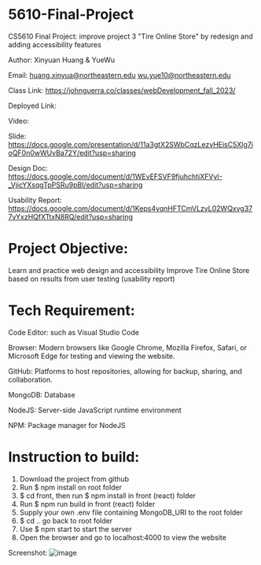 # 5610-Final-Project
CS5610 Final Project: improve project 3 "Tire Online Store" by redesign and adding accessibility features

Author: Xinyuan Huang & YueWu

Email:
huang.xinyua@northeastern.edu
wu.yue10@northeastern.edu

Class Link: https://johnguerra.co/classes/webDevelopment_fall_2023/

Deployed Link: 

Video: 

Slide: https://docs.google.com/presentation/d/11a3gtX2SWbCqzLezvHEisC5Xlg7ioQF0n0wWUvBa72Y/edit?usp=sharing

Design Doc: https://docs.google.com/document/d/1WEvEFSVF9fjuhchtjXFVyI-_VjicYXsqgTpPSRu9pBI/edit?usp=sharing

Usability Report: https://docs.google.com/document/d/1Keps4yqnHFTCmVLzyL02WQxvg377vYxzHQfXTtxN8RQ/edit?usp=sharing

# Project Objective:
Learn and practice web design and accessibility
Improve Tire Online Store based on results from user testing (usability report)

# Tech Requirement:
Code Editor: such as Visual Studio Code

Browser: Modern browsers like Google Chrome, Mozilla Firefox, Safari, or Microsoft Edge for testing and viewing the website.

GitHub: Platforms to host repositories, allowing for backup, sharing, and collaboration.

MongoDB: Database

NodeJS: Server-side JavaScript runtime environment

NPM: Package manager for NodeJS

# Instruction to build:
1. Download the project from github
2. Run $ npm install on root folder
3. $ cd front, then run $ npm install in front (react) folder
4. Run $ npm run build in front (react) folder
5. Supply your own .env file containing MongoDB_URI to the root folder
6. $ cd .. go back to root folder
7. Use $ npm start to start the server
8. Open the browser and go to localhost:4000 to view the website

Screenshot:
![image](https://github.com/huangxny/5610-Final/assets/122572615/9af3645e-31f9-4f36-a206-8beef32eda59)

  


